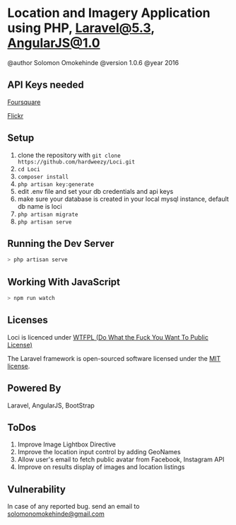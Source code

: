 # Location and Imagery Application using PHP, Laravel@5.3, AngularJS@1.0
@author Solomon Omokehinde
@version 1.0.6
@year 2016

## API Keys needed

[Foursquare](https://developer.foursquare.com/)

[Flickr](https://www.flickr.com/services/api/)


## Setup

1. clone the repository with `git clone https://github.com/hardweezy/Loci.git`
2. `cd Loci`
3. `composer install`
4. `php artisan key:generate`
5. edit .env file and set your db credentials and api keys
6. make sure your database is created in your local mysql instance, default db name is loci
7. `php artisan migrate`
8. `php artisan serve`

## Running the Dev Server

```bash
> php artisan serve
```

## Working With JavaScript

```bash
> npm run watch
```

## Licenses

Loci is licenced under [WTFPL (Do What the Fuck You Want To Public License)](http://www.wtfpl.net/about/)

The Laravel framework is open-sourced software licensed under the [MIT license](https://opensource.org/licenses/MIT).

## Powered By

<p align="left">
Laravel, AngularJS, BootStrap
</p>



## ToDos

1. Improve Image Lightbox Directive
2. Improve the location input control by adding GeoNames
3. Allow user's email to fetch public avatar from Facebook, Instagram API
4. Improve on results display of images and location listings

## Vulnerability
In case of any reported bug. send an email to solomonomokehinde@gmail.com
